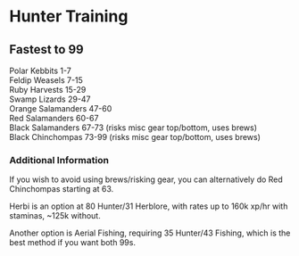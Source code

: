 # Hunter Training

## Fastest to 99

Polar Kebbits 1-7  
Feldip Weasels 7-15  
Ruby Harvests 15-29  
Swamp Lizards 29-47  
Orange Salamanders 47-60  
Red Salamanders 60-67  
Black Salamanders 67-73 \(risks misc gear top/bottom, uses brews\)  
Black Chinchompas 73-99 \(risks misc gear top/bottom, uses brews\)  


### Additional Information

If you wish to avoid using brews/risking gear, you can alternatively do Red Chinchompas starting at 63.

Herbi is an option at 80 Hunter/31 Herblore, with rates up to 160k xp/hr with staminas, ~125k without.

Another option is Aerial Fishing, requiring 35 Hunter/43 Fishing, which is the best method if you want both 99s.



